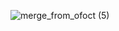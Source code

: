 ![merge_from_ofoct (5)](https://user-images.githubusercontent.com/81481142/165141168-86b17038-8047-4d16-8383-d5596ed83cde.jpg)
